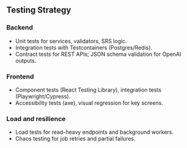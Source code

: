 ## Testing Strategy

### Backend
- Unit tests for services, validators, SRS logic.
- Integration tests with Testcontainers (Postgres/Redis).
- Contract tests for REST APIs; JSON schema validation for OpenAI outputs.

### Frontend
- Component tests (React Testing Library), integration tests (Playwright/Cypress).
- Accessibility tests (axe), visual regression for key screens.

### Load and resilience
- Load tests for read-heavy endpoints and background workers.
- Chaos testing for job retries and partial failures.


